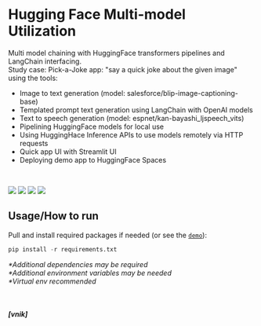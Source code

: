 # Hugging Face Multi-model Utilization

Multi model chaining with HuggingFace transformers pipelines and LangChain interfacing. </br>
Study case: Pick-a-Joke app: "say a quick joke about the given image" using the tools:
- Image to text generation (model: salesforce/blip-image-captioning-base)
- Templated prompt text generation using LangChain with OpenAI models
- Text to speech generation (model: espnet/kan-bayashi_ljspeech_vits)
- Pipelining HuggingFace models for local use
- Using HuggingHace Inference APIs to use models remotely via HTTP requests
- Quick app UI with Streamlit UI
- Deploying demo app to HuggingFace Spaces

</br>

![](https://shields.io/badge/-python-ffe600?logo=python)
![](https://shields.io/badge/-pytorch-4377cb?logo=pytorch)
![](https://shields.io/badge/-huggingface-4377cb?logo=huggingface)
![](https://shields.io/badge/-langchain-4377cb?logo=langchain)


## Usage/How to run
Pull and install required packages if needed (or see the [`demo`](https://huggingface.co/spaces/vnik/pic-a-joke)):

```python
pip install -r requirements.txt
```

_*Additional dependencies may be required_</br>
_*Additional environment variables may be needed_</br>
_*Virtual env recommended_</br>

</br>

##### [vnik]